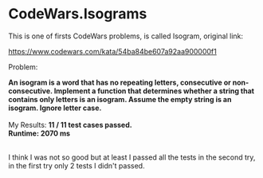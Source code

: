 # CodeWars.Isograms

This is one of firsts CodeWars problems, is called Isogram, original link:

https://www.codewars.com/kata/54ba84be607a92aa900000f1

Problem:

<b>
An isogram is a word that has no repeating letters, consecutive or non-consecutive. Implement a function that determines whether a string that contains only letters is an isogram. Assume the empty string is an isogram. Ignore letter case.
</b>
<br /><br />
My Results:

<b>
11 / 11 test cases passed.<br />
Runtime: 2070 ms
</b><br /><br />

I think I was not so good but at least I passed all the tests in the second try, in the first try only 2 tests I didn't passed.
